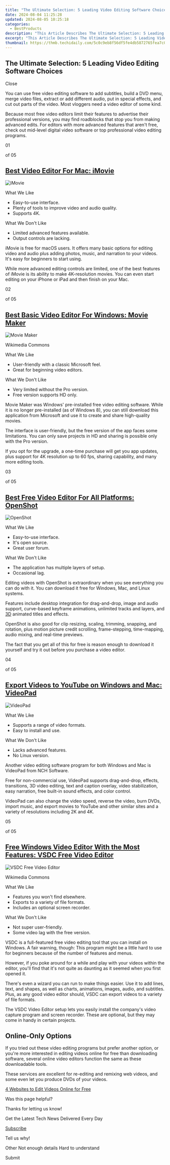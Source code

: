 ```yaml
---
title: "The Ultimate Selection: 5 Leading Video Editing Software Choices"
date: 2024-08-04 11:25:28
updated: 2024-08-05 10:25:18
categories:
  - BestProducts
description: "This Article Describes The Ultimate Selection: 5 Leading Video Editing Software Choices"
excerpt: "This Article Describes The Ultimate Selection: 5 Leading Video Editing Software Choices"
thumbnail: https://thmb.techidaily.com/5c0c9eb8f56df5fe4db5872765fea7c0cdfb1d4cf1ab34421179afeae4f509e7.png
---
```


## The Ultimate Selection: 5 Leading Video Editing Software Choices

Close 

 You can use free video editing software to add subtitles, build a DVD menu, merge video files, extract or add different audio, put in special effects, and cut out parts of the video. Most vloggers need a video editor of some kind.

 Because most free video editors limit their features to advertise their professional versions, you may find roadblocks that stop you from making advanced edits. For editors with more advanced features that aren't free, check out mid-level digital video software or top professional video editing programs.

01

of 05

## [ Best Video Editor For Mac: iMovie](https://support.apple.com/imovie) 

![iMovie](https://www.lifewire.com/thmb/qOSAOWlodUsfQ8DLB6FHQclXdQY=/1500x0/filters:no_upscale():max_bytes(150000):strip_icc():format(webp)/screen800x500-58cc4a9e5f9b581d721d5269.jpeg) 

 What We Like

* Easy-to-use interface.
* Plenty of tools to improve video and audio quality.
* Supports 4K.

 What We Don't Like

* Limited advanced features available.
* Output controls are lacking.

 iMovie is free for macOS users. It offers many basic options for editing video and audio plus adding photos, music, and narration to your videos. It's easy for beginners to start using.

 While more advanced editing controls are limited, one of the best features of iMovie is its ability to make 4K-resolution movies. You can even start editing on your iPhone or iPad and then finish on your Mac.

02

of 05

## [ Best Basic Video Editor For Windows: Movie Maker](https://moviemaker.support/) 

![Movie Maker](https://www.lifewire.com/thmb/JXrTAYt0PeA0FxH6c0UIBXN7AQI=/1500x0/filters:no_upscale():max_bytes(150000):strip_icc():format(webp)/windows-movie-maker-2012-05-700x372-58cc4c9b3df78c3c4fa5fcef.png) 

Wikimedia Commons 

 What We Like

* User-friendly with a classic Microsoft feel.
* Great for beginning video editors.

 What We Don't Like

* Very limited without the Pro version.
* Free version supports HD only.

 Movie Maker was Windows' pre-installed free video editing software. While it is no longer pre-installed (as of Windows 8), you can still download this application from Microsoft and use it to create and share high-quality movies.

 The interface is user-friendly, but the free version of the app faces some limitations. You can only save projects in HD and sharing is possible only with the Pro version.

 If you opt for the upgrade, a one-time purchase will get you app updates, plus support for 4K resolution up to 60 fps, sharing capability, and many more editing tools.

03

of 05

## [ Best Free Video Editor For All Platforms: OpenShot](https://www.openshot.org/) 

![OpenShot](https://www.lifewire.com/thmb/Sn_-9H3tyVbIuWC-DerVUbwB3K0=/1500x0/filters:no_upscale():max_bytes(150000):strip_icc():format(webp)/Screenshot_of_OpenShot-58cc49233df78c3c4fa0d559.jpg) 

 What We Like

* Easy-to-use interface.
* It's open source.
* Great user forum.

 What We Don't Like

* The application has multiple layers of setup.
* Occasional lag.

 Editing videos with OpenShot is extraordinary when you see everything you can do with it. You can download it free for Windows, Mac, and Linux systems.

 Features include desktop integration for drag-and-drop, image and audio support, curve-based keyframe animations, unlimited tracks and layers, and[ 3D](https://www.lifewire.com/what-is-3d-1951) animated titles and effects.

 OpenShot is also good for clip resizing, scaling, trimming, snapping, and rotation, plus motion picture credit scrolling, frame-stepping, time-mapping, audio mixing, and real-time previews.

 The fact that you get all of this for free is reason enough to download it yourself and try it out before you purchase a video editor.

04

of 05

## [ Export Videos to YouTube on Windows and Mac: VideoPad](https://www.nchsoftware.com/videopad/) 

![VideoPad](https://www.lifewire.com/thmb/an6zrhqgF_LHYH1y8t8iI0NZdkU=/1500x0/filters:no_upscale():max_bytes(150000):strip_icc():format(webp)/videopad-5a623969f1300a00374d5bde.jpg) 

 What We Like

* Supports a range of video formats.
* Easy to install and use.

 What We Don't Like

* Lacks advanced features.
* No Linux version.

 Another video editing software program for both Windows and Mac is VideoPad from NCH Software.

 Free for non-commercial use, VideoPad supports drag-and-drop, effects, transitions, 3D video editing, text and caption overlay, video stabilization, easy narration, free built-in sound effects, and color control.

 VideoPad can also change the video speed, reverse the video, burn DVDs, import music, and export movies to YouTube and other similar sites and a variety of resolutions including 2K and 4K.

05

of 05

## [ Free Windows Video Editor With the Most Features: VSDC Free Video Editor](http://www.videosoftdev.com/free-video-editor) 

![VSDC Free Video Editor](https://www.lifewire.com/thmb/Q_f436HZu1riXXQfTEt55tHQN1M=/1500x0/filters:no_upscale():max_bytes(150000):strip_icc():format(webp)/VSDC_FREE_Video_Editor-58cc4a3b5f9b581d721d3f89.png) 

Wikimedia Commons 

 What We Like

* Features you won't find elsewhere.
* Exports to a variety of file formats.
* Includes an optional screen recorder.

 What We Don't Like

* Not super user-friendly.
* Some video lag with the free version.

 VSDC is a full-featured free video editing tool that you can install on Windows. A fair warning, though: This program might be a little hard to use for beginners because of the number of features and menus.

 However, if you poke around for a while and play with your videos within the editor, you'll find that it's not quite as daunting as it seemed when you first opened it.

 There's even a wizard you can run to make things easier. Use it to add lines, text, and shapes, as well as charts, animations, images, audio, and subtitles. Plus, as any good video editor should, VSDC can export videos to a variety of file formats.

 The VSDC Video Editor setup lets you easily install the company's video capture program and screen recorder. These are optional, but they may come in handy in certain projects.

## Online-Only Options 

 If you tried out these video editing programs but prefer another option, or you're more interested in editing videos online for free than downloading software, several online video editors function the same as these downloadable tools.

 These services are excellent for re-editing and remixing web videos, and some even let you produce DVDs of your videos.

[  4 Websites to Edit Videos Online for Free ](https://www.lifewire.com/online-video-editing-software-1081917) 

Was this page helpful?

Thanks for letting us know!

 Get the Latest Tech News Delivered Every Day

[ Subscribe ](https://www.lifewire.com/#) 

Tell us why!

 Other  Not enough details  Hard to understand 

 Submit 

<ins class="adsbygoogle"
     style="display:block"
     data-ad-format="autorelaxed"
     data-ad-client="ca-pub-7571918770474297"
     data-ad-slot="1223367746"></ins>



<ins class="adsbygoogle"
     style="display:block"
     data-ad-client="ca-pub-7571918770474297"
     data-ad-slot="8358498916"
     data-ad-format="auto"
     data-full-width-responsive="true"></ins>
